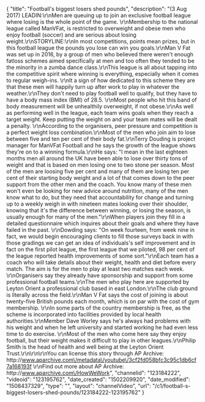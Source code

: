 {
    "title": "Football's biggest losers shed pounds",
    "description": "(3 Aug 2017) LEADIN:\r\nMen are queuing up to join an exclusive football league where losing is the whole point of the game. \r\nMembership to the national league called ManVFat, is restricted to overweight and obese men who enjoy football (soccer) and are serious about losing weight.\r\nSTORYLINE:\r\nIn most competitions, points mean prizes, but in this football league the pounds you lose can win you goals.\r\nMan V Fat was set up in 2016, by a group of men who believed there weren't enough fatloss schemes aimed specifically at men and too often they tended to be the minority in a zumba dance class.\r\nThis league is all about tapping into the competitive spirit where winning is everything, especially when it comes to regular weigh-ins. \r\nIt a sign of how dedicated to this scheme they are that these men will happily turn up after work to play in whatever the weather.\r\nThey don't need to play football well to qualify, but they have to have a body mass index (BMI) of 28.5. \r\nMost people who hit this band of body measurement will be unhealthily overweight, if not obese.\r\nAs well as performing well in the league, each team wins goals when they reach a target weight. Keep putting the weight on and your team mates will be dealt a penalty. \r\nAccording to the organisers, peer pressure and competition is a perfect weight loss combination.\r\nMost of the men who join aim to lose between five and ten per cent of their body fat.\r\nTerry Douding is project manager for ManVFat Football and he says the growth of the league shows they're on to a winning formula.\r\nHe says: \"I mean in the last eighteen months men all around the UK have been able to lose over thirty tons of weight and that is based on men losing one to two stone per season. Most of the men are loosing five per cent and many of them are losing ten per cent of their starting body weight and a lot of that comes down to the peer support from the other men and the coach. You know many of these men won't even be looking for new advice around nutrition, many of the men know what to do, but they need that accountability for change and turning up to a weekly weigh in with nineteen mates looking over their shoulder, knowing that it's the difference between winning, or losing the season, is usually enough for many of the men.\"\r\nWhen players join they fill in a detailed questionnaire which inquires about their goals and where they have failed in the past. \r\nDowding says: \"On week fourteen, from week nine in fact, we would begin encouraging clients to fill those surveys back in with those gradings we can get an idea of individuals's self improvement and in fact on the first pilot league, the first league that we piloted,  98 per cent of the league reported health improvements of some sort.\"\r\nEach team has a coach who will take details about their weight, health and diet before every match. The aim is for the men to play at least two matches each week. \r\nOrganisers say they already have sponsorship and support from some professional football teams.\r\nThe men who play here are supported by Leyton Orient a professional club based in east London.\r\nThe club ground is literally across the field.\r\nMan V Fat says the cost of joining is about twenty-five British pounds each month, which is on par with the cost of gym membership. \r\nIn some parts of the country membership is free, as the scheme is incorporated into facilities provided by local health authorities.\r\nMember Dave Worley says he's always had problems with his weight and when he left university and started working he had even less time to do exercise. \r\nMost of the men who come here say they enjoy football, but their weight makes it difficult to play in other leagues.\r\nPhilip Smith is the head of health and well being at the Leyton Orient Trust.\r\n\r\n\r\nYou can license this story through AP Archive: http:\/\/www.aparchive.com\/metadata\/youtube\/3cf2fd058bfc3c95c1db6cf7a168193f \r\nFind out more about AP Archive: http:\/\/www.aparchive.com\/HowWeWork",
    "channelid": "123184222",
    "videoid": "123195762",
    "date_created": "1502209920",
    "date_modified": "1508437329",
    "type": "",
    "layout": "channelVideo",
    "url": "\/c1\/football-s-biggest-losers-shed-pounds\/123184222-123195762"
}